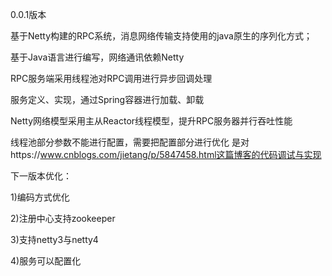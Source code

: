 0.0.1版本

基于Netty构建的RPC系统，消息网络传输支持使用的java原生的序列化方式；

基于Java语言进行编写，网络通讯依赖Netty

RPC服务端采用线程池对RPC调用进行异步回调处理

服务定义、实现，通过Spring容器进行加载、卸载

Netty网络模型采用主从Reactor线程模型，提升RPC服务器并行吞吐性能

线程池部分参数不能进行配置，需要把配置部分进行优化
是对https://www.cnblogs.com/jietang/p/5847458.html这篇博客的代码调试与实现



下一版本优化：

1)编码方式优化

2)注册中心支持zookeeper

3)支持netty3与netty4

4)服务可以配置化

